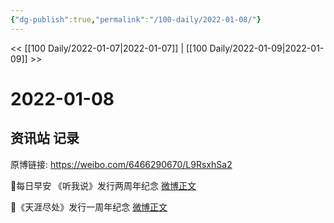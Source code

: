 ```yaml
---
{"dg-publish":true,"permalink":"/100-daily/2022-01-08/"}
---
```



<< [[100 Daily/2022-01-07\|2022-01-07]] | [[100 Daily/2022-01-09\|2022-01-09]] >>

# 2022-01-08

## 资讯站 记录

原博链接: https://weibo.com/6466290670/L9RsxhSa2

🌟每日早安
《听我说》发行两周年纪念 [微博正文](https://weibo.com/detail/4723289961796638)

🌟《天涯尽处》发行一周年纪念 [微博正文](https://weibo.com/detail/4723331439265972)
